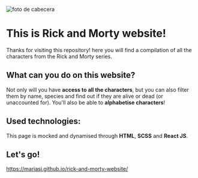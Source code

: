 ![foto de cabecera](https://images-wixmp-ed30a86b8c4ca887773594c2.wixmp.com/f/ddfca251-09e4-4df8-8671-540765a9f633/dddmm7u-dfa2e3b3-3da9-444f-a459-3d87fa1c33f8.png?token=eyJ0eXAiOiJKV1QiLCJhbGciOiJIUzI1NiJ9.eyJzdWIiOiJ1cm46YXBwOjdlMGQxODg5ODIyNjQzNzNhNWYwZDQxNWVhMGQyNmUwIiwiaXNzIjoidXJuOmFwcDo3ZTBkMTg4OTgyMjY0MzczYTVmMGQ0MTVlYTBkMjZlMCIsIm9iaiI6W1t7InBhdGgiOiJcL2ZcL2RkZmNhMjUxLTA5ZTQtNGRmOC04NjcxLTU0MDc2NWE5ZjYzM1wvZGRkbW03dS1kZmEyZTNiMy0zZGE5LTQ0NGYtYTQ1OS0zZDg3ZmExYzMzZjgucG5nIn1dXSwiYXVkIjpbInVybjpzZXJ2aWNlOmZpbGUuZG93bmxvYWQiXX0.KnGWquyxUtBtZ9KXxJfkFn8f6-uB6TK9k98hr9fxYso)
# This is Rick and Morty website!
Thanks for visiting this repository! here you will find a compilation of all the characters from the Rick and Morty series. 

## What can you do on this website?
Not only will you have **access to all the characters**, but you can also filter them by name, species and find out if they are alive or dead (or unaccounted for).
You'll also be able to **alphabetise characters**!

## Used technologies:
This page is mocked and dynamised through **HTML**, **SCSS** and **React JS**.

## Let's go!
https://mariasj.github.io/rick-and-morty-website/

